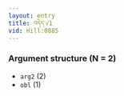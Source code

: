 ```yaml
---
layout: entry
title: འདེད་√1
vid: Hill:0885
---
```

### Argument structure (N = 2)
* `arg2` (2)
* `obl` (1)
